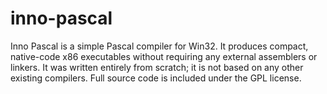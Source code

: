 inno-pascal
===========

Inno Pascal is a simple Pascal compiler for Win32. It produces compact, native-code x86 executables without requiring any external assemblers or linkers. It was written entirely from scratch; it is not based on any other existing compilers. Full source code is included under the GPL license.
